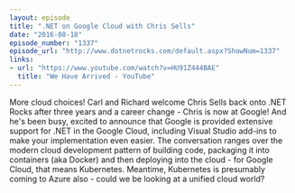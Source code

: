 ```yaml
---
layout: episode
title: ".NET on Google Cloud with Chris Sells"
date: "2016-08-18"
episode_number: "1337"
episode_url: "http://www.dotnetrocks.com/default.aspx?ShowNum=1337"
links:
- url: "https://www.youtube.com/watch?v=HU91Z444BAE"
  title: "We Have Arrived - YouTube"
---
```


More cloud choices! Carl and Richard welcome Chris Sells back onto .NET Rocks after three years and a career change - Chris is now at Google! And he's been busy, excited to announce that Google is provided extensive support for .NET in the Google Cloud, including Visual Studio add-ins to make your implementation even easier. The conversation ranges over the modern cloud development pattern of building code, packaging it into containers (aka Docker) and then deploying into the cloud - for Google Cloud, that means Kubernetes. Meantime, Kubernetes is presumably coming to Azure also - could we be looking at a unified cloud world?
